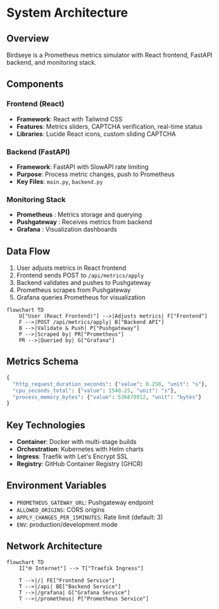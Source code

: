 # System Architecture

## Overview
Birdseye is a Prometheus metrics simulator with React frontend, FastAPI backend, and monitoring stack.

## Components

### Frontend (React)
- **Framework**: React with Tailwind CSS
- **Features**: Metrics sliders, CAPTCHA verification, real-time status
- **Libraries**: Lucide React icons, custom sliding CAPTCHA

### Backend (FastAPI)
- **Framework**: FastAPI with SlowAPI rate limiting
- **Purpose**: Process metric changes, push to Prometheus
- **Key Files**: `main.py`, `backend.py`

### Monitoring Stack
- **Prometheus** : Metrics storage and querying
- **Pushgateway** : Receives metrics from backend
- **Grafana** : Visualization dashboards




## Data Flow
1. User adjusts metrics in React frontend
2. Frontend sends POST to `/api/metrics/apply`
3. Backend validates and pushes to Pushgateway
4. Prometheus scrapes from Pushgateway
5. Grafana queries Prometheus for visualization

```mermaid
flowchart TD
    U["User (React Frontend)"] -->|Adjusts metrics| F["Frontend"]
    F -->|POST /api/metrics/apply| B["Backend API"]
    B -->|Validate & Push| P["Pushgateway"]
    P -->|Scraped by| PR["Prometheus"]
    PR -->|Queried by| G["Grafana"]
```


## Metrics Schema
```python
{
  "http_request_duration_seconds": {"value": 0.250, "unit": "s"},
  "cpu_seconds_total": {"value": 1540.25, "unit": "s"}, 
  "process_memory_bytes": {"value": 536870912, "unit": "bytes"}
}
```

## Key Technologies
- **Container**: Docker with multi-stage builds
- **Orchestration**: Kubernetes with Helm charts
- **Ingress**: Traefik with Let's Encrypt SSL
- **Registry**: GitHub Container Registry (GHCR)

## Environment Variables
- `PROMETHEUS_GATEWAY_URL`: Pushgateway endpoint
- `ALLOWED_ORIGINS`: CORS origins
- `APPLY_CHANGES_PER_15MINUTES`: Rate limit (default: 3)
- `ENV`: production/development mode

## Network Architecture
```mermaid
flowchart TD
    I["🌐 Internet"] --> T["Traefik Ingress"]

    T -->|/| FE["Frontend Service"]
    T -->|/api| BE["Backend Service"]
    T -->|/grafana| G["Grafana Service"]
    T -->|/prometheus| P["Prometheus Service"]
```